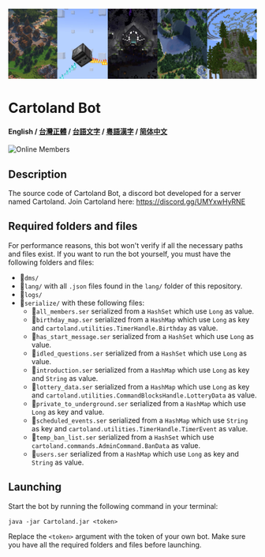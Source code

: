 ![Banner](readme/Banner.jpg)

# Cartoland Bot
#### English / [台灣正體](https://github.com/AlexCai2019/Cartoland/blob/master/readme/README_tw.md) / [台語文字](https://github.com/AlexCai2019/Cartoland/blob/master/readme/README_ta.md) / [粵語漢字](https://github.com/AlexCai2019/Cartoland/blob/master/readme/README_hk.md) / [简体中文](https://github.com/AlexCai2019/Cartoland/blob/master/readme/README_cn.md)

![Online Members](https://discord.com/api/guilds/886936474723950603/widget.png)

## Description
The source code of Cartoland Bot, a discord bot developed for a server named Cartoland. Join Cartoland here: https://discord.gg/UMYxwHyRNE

## Required folders and files
For performance reasons, this bot won't verify if all the necessary paths and files exist. If you want to run the bot yourself, you must have the following folders and files:
- 📁`dms/`
- 📁`lang/` with all `.json` files found in the `lang/` folder of this repository.
- 📁`logs/`
- 📁`serialize/` with these following files:
  - 📄`all_members.ser` serialized from a `HashSet` which use `Long` as value.
  - 📄`birthday_map.ser` serialized from a `HashMap` which use `Long` as key and `cartoland.utilities.TimerHandle.Birthday` as value.
  - 📄`has_start_message.ser` serialized from a `HashSet` which use `Long` as value.
  - 📄`idled_questions.ser` serialized from a `HashSet` which use `Long` as value.
  - 📄`introduction.ser` serialized from a `HashMap` which use `Long` as key and `String` as value.
  - 📄`lottery_data.ser` serialized from a `HashMap` which use `Long` as key and `cartoland.utilities.CommandBlocksHandle.LotteryData` as value.
  - 📄`private_to_underground.ser` serialized from a `HashMap` which use `Long` as key and value.
  - 📄`scheduled_events.ser` serialized from a `HashMap` which use `String` as key and `cartoland.utilities.TimerHandle.TimerEvent` as value.
  - 📄`temp_ban_list.ser` serialized from a `HashSet` which use `cartoland.commands.AdminCommand.BanData` as value.
  - 📄`users.ser` serialized from a `HashMap` which use `Long` as key and `String` as value.

## Launching
Start the bot by running the following command in your terminal:
```
java -jar Cartoland.jar <token>
```
Replace the `<token>` argument with the token of your own bot. Make sure you have all the required folders and files before launching.